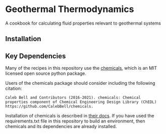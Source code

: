 # Geothermal Thermodynamics
A cookbook for calculating fluid properties relevant to geothermal systems


## Installation




## Key Dependencies

Many of the recipes in this repository use the [chemicals](https://chemicals.readthedocs.io/), which is an MIT licensed open source python package. 

Users of the chemicals package should consider including the following citation:

    Caleb Bell and Contributors (2016-2021). chemicals: Chemical properties component of Chemical Engineering Design Library (ChEDL)
    https://github.com/CalebBell/chemicals. 

Installation of chemicals is described in [their docs](https://chemicals.readthedocs.io/index.html#installation). If you have used the requirements.txt file in this repository to build an environment, then chemicals and its dependencies are already installed.  

